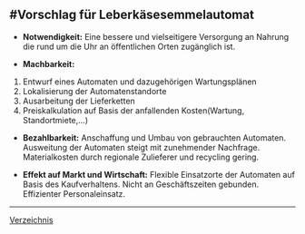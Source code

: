 #Vorschlag für Leberkäsesemmelautomat
---


  * **Notwendigkeit:** 
  Eine bessere und vielseitigere Versorgung an Nahrung die rund um die Uhr an öffentlichen Orten zugänglich ist.


* **Machbarkeit:** 
 1. Entwurf eines Automaten und dazugehörigen Wartungsplänen
 2. Lokalisierung der  Automatenstandorte
 3. Ausarbeitung der Lieferketten
 4. Preiskalkulation auf Basis der anfallenden Kosten(Wartung, Standortmiete,...)

* **Bezahlbarkeit:**
Anschaffung und Umbau von gebrauchten Automaten.
Ausweitung der Automaten steigt mit zunehmender Nachfrage. Materialkosten durch regionale Zulieferer und recycling  gering. 

* **Effekt auf Markt und Wirtschaft:**
Flexible Einsatzorte der Automaten auf Basis des Kaufverhaltens. Nicht an Geschäftszeiten gebunden. Effizienter Personaleinsatz.

---
[Verzeichnis](2.Deckblatt.md)